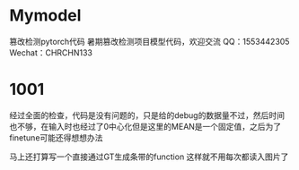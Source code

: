 # Mymodel
篡改检测pytorch代码
暑期篡改检测项目模型代码，欢迎交流
QQ：1553442305
Wechat：CHRCHN133

# 1001
经过全面的检查，代码是没有问题的，只是给的debug的数据量不过，然后时间也不够，在输入时也经过了0中心化但是这里的MEAN是一个固定值，之后为了finetune可能还得想想办法

马上还打算写一个直接通过GT生成条带的function 这样就不用每次都读入图片了
